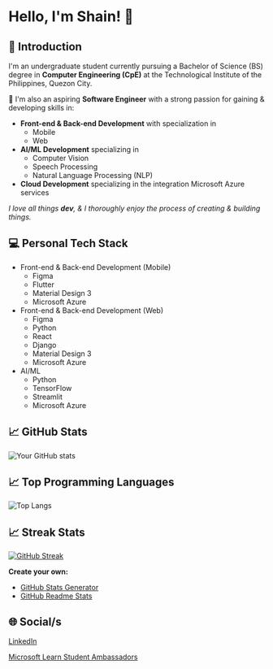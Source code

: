 # Hello, I'm Shain! 👋
## 🙋 Introduction
I'm an undergraduate student currently pursuing a Bachelor of Science (BS) degree in **Computer Engineering (CpE)** at the Technological Institute of the Philippines, Quezon City.

🚀 I'm also an aspiring **Software Engineer** with a strong passion for gaining & developing skills in:
- **Front-end & Back-end Development** with specialization in
  - Mobile
  - Web
- **AI/ML Development** specializing in 
  - Computer Vision
  - Speech Processing
  - Natural Language Processing (NLP)
- **Cloud Development** specializing in the integration Microsoft Azure services

*I love all things **dev**, & I thoroughly enjoy the process of creating & building things.*
##
## 💻 Personal Tech Stack
- Front-end & Back-end Development (Mobile)
  - Figma
  - Flutter
  - Material Design 3
  - Microsoft Azure
- Front-end & Back-end Development (Web)
  - Figma
  - Python
  - React
  - Django
  - Material Design 3
  - Microsoft Azure
- AI/ML
  - Python
  - TensorFlow
  - Streamlit
  - Microsoft Azure
##
## 📈 GitHub Stats
![Your GitHub stats](https://github-readme-stats.vercel.app/api?username=m3mentomor1&show_icons=true&hide_title=true&hide=prs&count_private=true&theme=rose_pine)

## 📈 Top Programming Languages
![Top Langs](https://github-readme-stats.vercel.app/api/top-langs/?username=m3mentomor1&layout=compact&theme=rose_pine)

## 📈 Streak Stats
[![GitHub Streak](http://github-readme-streak-stats.herokuapp.com?user=m3mentomor1&theme=rose_pine)](https://git.io/streak-stats) 

**Create your own:** 
- [GitHub Stats Generator](https://github.com/omsimos/github-stats-generator)
- [GitHub Readme Stats](https://github.com/anuraghazra/github-readme-stats)
##
## 🌐 Social/s
[LinkedIn](https://www.linkedin.com/in/shain-sahagun/)

[Microsoft Learn Student Ambassadors](https://mvp.microsoft.com/en-US/studentambassadors/profile/29029057-9590-40b8-8798-a96fdadaa7d8)
